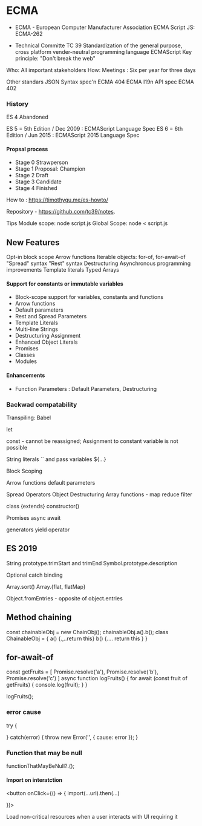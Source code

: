 # ECMA
- ECMA - European Computer Manufacturer Association
ECMA Script
JS: ECMA-262

- Technical Committe TC 39
  Standardization of the general purpose, cross platform vender-neutral programming language ECMAScript
  Key principle: "Don't break the web"

Who: All important stakeholders
How: Meetings : Six per year for three days

Other standars
  JSON Syntax spec'n ECMA 404
  ECMA I19n API spec ECMA 402

### History

   ES 4 Abandoned

   ES 5 = 5th Edition / Dec 2009 : ECMAScript Language Spec
   ES 6 = 6th Edition / Jun 2015 : ECMAScript 2015 Language Spec


#### Propsal process
  - Stage 0  Strawperson
  - Stage 1  Proposal: Champion
  - Stage 2  Draft
  - Stage 3  Candidate
  - Stage 4  Finished

How to : https://timothygu.me/es-howto/

Repository - https://github.com/tc39/notes.


Tips
Module scope: node script.js
Global Scope: node < script.js

## New Features
   Opt-in block scope
   Arrow functions
   Iterable objects: for-of, for-await-of
   "Spread" syntax
   "Rest" syntax
   Destructuring
   Asynchronous programming improvements
   Template literals
   Typed Arrays

#### Support for constants or immutable variables
- Block-scope support for variables, constants and functions
- Arrow functions
- Default parameters
- Rest and Spread Parameters
- Template Literals
- Multi-line Strings
- Destructuring Assignment
- Enhanced Object Literals
- Promises
- Classes
- Modules

#### Enhancements
- Function Parameters : Default Parameters, Destructuring

### Backwad compatability
Transpiling: Babel

let

const - cannot be reassigned; Assignment to constant  variable is not possible

String literals  `` and pass variables ${...}

Block Scoping

Arrow functions  default parameters

Spread Operators    Object Destructuring       Array functions - map reduce filter


class <Name>  {extends}
 constructor()

Promises
async await

generators
yield operator


##  ES 2019

String.prototype.trimStart and trimEnd
Symbol.prototype.description

Optional catch binding

Array.sort()
Array.{flat, flatMap}

Object.fromEntries - opposite of object.entries

## Method chaining
const chainableObj = new ChainObj();
chainableObj.a().b();
class ChainableObj =  {  a() {.,..return this}    b() {.... return this }  }

## for-await-of

const getFruits = [  Promise.resolve('a'), Promise.resolve('b'), Promise.resolve('c') ]
async function logFruits() {
  for await (const fruit of getFruits) {
     console.log(fruit);
  }
}

logFruits();

### error cause

try {

} catch(error) {
   throw new Error('', { cause: error });
}

### Function that may be null

functionThatMayBeNull?.();


#### Import on interatction

<button onClick={() => {
  import(...url).then(...)

})>

Load non-critical resources when a user interacts with UI requiring it

